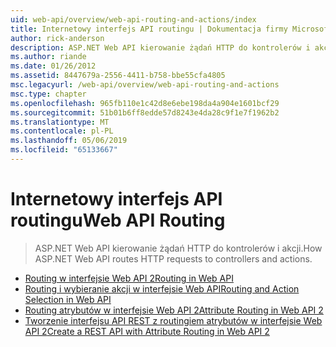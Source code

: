 ```yaml
---
uid: web-api/overview/web-api-routing-and-actions/index
title: Internetowy interfejs API routingu | Dokumentacja firmy Microsoft
author: rick-anderson
description: ASP.NET Web API kierowanie żądań HTTP do kontrolerów i akcji.
ms.author: riande
ms.date: 01/26/2012
ms.assetid: 8447679a-2556-4411-b758-bbe55cfa4805
msc.legacyurl: /web-api/overview/web-api-routing-and-actions
msc.type: chapter
ms.openlocfilehash: 965fb110e1c42d8e6ebe198da4a904e1601bcf29
ms.sourcegitcommit: 51b01b6ff8edde57d8243e4da28c9f1e7f1962b2
ms.translationtype: MT
ms.contentlocale: pl-PL
ms.lasthandoff: 05/06/2019
ms.locfileid: "65133667"
---
```

# <a name="web-api-routing"></a><span data-ttu-id="c93b3-103">Internetowy interfejs API routingu</span><span class="sxs-lookup"><span data-stu-id="c93b3-103">Web API Routing</span></span>

> <span data-ttu-id="c93b3-104">ASP.NET Web API kierowanie żądań HTTP do kontrolerów i akcji.</span><span class="sxs-lookup"><span data-stu-id="c93b3-104">How ASP.NET Web API routes HTTP requests to controllers and actions.</span></span>

- [<span data-ttu-id="c93b3-105">Routing w interfejsie Web API 2</span><span class="sxs-lookup"><span data-stu-id="c93b3-105">Routing in Web API</span></span>](routing-in-aspnet-web-api.md)
- [<span data-ttu-id="c93b3-106">Routing i wybieranie akcji w interfejsie Web API</span><span class="sxs-lookup"><span data-stu-id="c93b3-106">Routing and Action Selection in Web API</span></span>](routing-and-action-selection.md)
- [<span data-ttu-id="c93b3-107">Routing atrybutów w interfejsie Web API 2</span><span class="sxs-lookup"><span data-stu-id="c93b3-107">Attribute Routing in Web API 2</span></span>](attribute-routing-in-web-api-2.md)
- [<span data-ttu-id="c93b3-108">Tworzenie interfejsu API REST z routingiem atrybutów w interfejsie Web API 2</span><span class="sxs-lookup"><span data-stu-id="c93b3-108">Create a REST API with Attribute Routing in Web API 2</span></span>](create-a-rest-api-with-attribute-routing.md)
